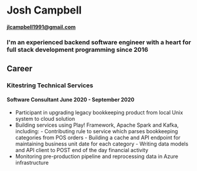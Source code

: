 # Josh Campbell
#### jlcampbell1991@gmail.com

### I'm an experienced backend software engineer with a heart for full stack development programming since 2016

## Career
### Kitestring Technical Services
#### Software Consultant June 2020 - September 2020
* Participant in upgrading legacy bookkeeping product from local Unix system to cloud solution
* Building services using Play! Framework, Apache Spark and Kafka, including:
		- Contributing rule to service which parses bookkeeping categories from POS orders
		- Building a cache and API endpoint for maintaining business unit date for each category
		- Writing data models and API client to POST end of the day financial activity
* Monitoring pre-production pipeline and reprocessing data in Azure infrastructure
